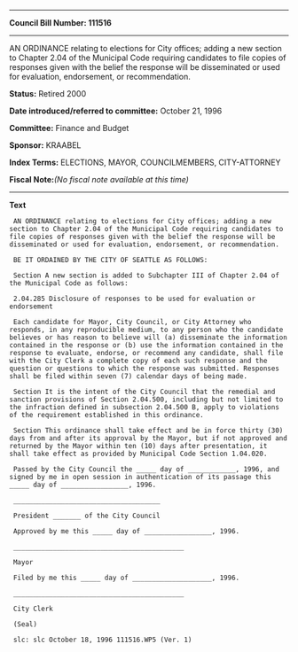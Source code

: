 

********

**Council Bill Number: 111516**
********

 AN ORDINANCE relating to elections for City offices; adding a new section to Chapter 2.04 of the Municipal Code requiring candidates to file copies of responses given with the belief the response will be disseminated or used for evaluation, endorsement, or recommendation.

**Status:** Retired 2000
   
   
**Date introduced/referred to committee:** October 21, 1996
   
**Committee:** Finance and Budget
   
**Sponsor:** KRAABEL
   
   
**Index Terms:** ELECTIONS, MAYOR, COUNCILMEMBERS, CITY-ATTORNEY

**Fiscal Note:**_(No fiscal note available at this time)_

********

**Text**
   
```
 AN ORDINANCE relating to elections for City offices; adding a new section to Chapter 2.04 of the Municipal Code requiring candidates to file copies of responses given with the belief the response will be disseminated or used for evaluation, endorsement, or recommendation.

 BE IT ORDAINED BY THE CITY OF SEATTLE AS FOLLOWS:

 Section A new section is added to Subchapter III of Chapter 2.04 of the Municipal Code as follows:

 2.04.285 Disclosure of responses to be used for evaluation or endorsement

 Each candidate for Mayor, City Council, or City Attorney who responds, in any reproducible medium, to any person who the candidate believes or has reason to believe will (a) disseminate the information contained in the response or (b) use the information contained in the response to evaluate, endorse, or recommend any candidate, shall file with the City Clerk a complete copy of each such response and the question or questions to which the response was submitted. Responses shall be filed within seven (7) calendar days of being made.

 Section It is the intent of the City Council that the remedial and sanction provisions of Section 2.04.500, including but not limited to the infraction defined in subsection 2.04.500 B, apply to violations of the requirement established in this ordinance.

 Section This ordinance shall take effect and be in force thirty (30) days from and after its approval by the Mayor, but if not approved and returned by the Mayor within ten (10) days after presentation, it shall take effect as provided by Municipal Code Section 1.04.020.

 Passed by the City Council the _____ day of ____________, 1996, and signed by me in open session in authentication of its passage this _____ day of _________________, 1996.

 _____________________________________

 President _______ of the City Council

 Approved by me this _____ day of _________________, 1996.

 ___________________________________________

 Mayor

 Filed by me this _____ day of ____________________, 1996.

 ___________________________________________

 City Clerk

 (Seal)

 slc: slc October 18, 1996 111516.WP5 (Ver. 1)

```
